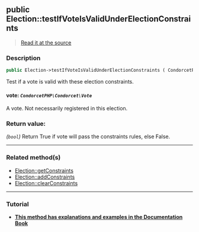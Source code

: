 ## public Election::testIfVoteIsValidUnderElectionConstraints

> [Read it at the source](https://github.com/julien-boudry/Condorcet/blob/master/src/Election.php#L354)

### Description    

```php
public Election->testIfVoteIsValidUnderElectionConstraints ( CondorcetPHP\Condorcet\Vote $vote ): bool
```

Test if a vote is valid with these election constraints.
    

#### **vote:** *`CondorcetPHP\Condorcet\Vote`*   
A vote. Not necessarily registered in this election.    


### Return value:   

*(`bool`)* Return True if vote will pass the constraints rules, else False.


---------------------------------------

### Related method(s)      

* [Election::getConstraints](/Docs/ApiReferences/Election%20Class/public%20Election--getConstraints.md)    
* [Election::addConstraints](/Docs/ApiReferences/Election%20Class/public%20Election--addConstraints.md)    
* [Election::clearConstraints](/Docs/ApiReferences/Election%20Class/public%20Election--clearConstraints.md)    

---------------------------------------

### Tutorial

* **[This method has explanations and examples in the Documentation Book](https://www.condorcet.io/3.AsPhpLibrary/5.Votes/4.VoteConstraints)**    
